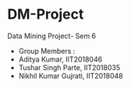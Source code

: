 # DM-Project
Data Mining Project- Sem 6
- Group Members :
- Aditya Kumar, IIT2018046
- Tushar Singh Parte, IIT2018035
- Nikhil Kumar Gujrati, IIT2018048

